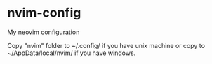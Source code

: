 # nvim-config
My neovim configuration

Copy "nvim" folder to ~/.config/ if you have unix machine or copy to ~/AppData/local/nvim/ if you have windows.
